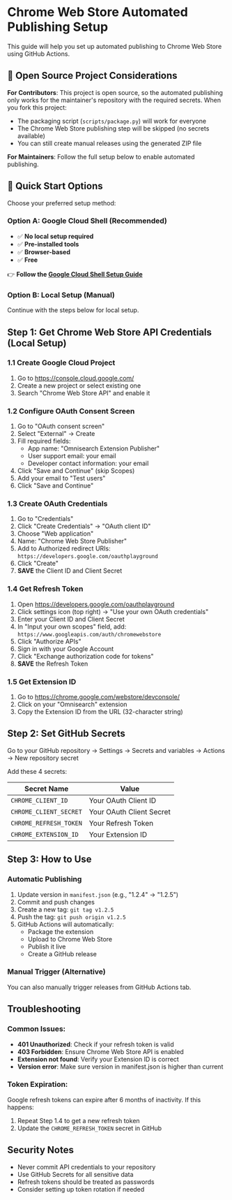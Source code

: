 # Chrome Web Store Automated Publishing Setup

This guide will help you set up automated publishing to Chrome Web Store using GitHub Actions.

## 🔐 Open Source Project Considerations

**For Contributors**: This project is open source, so the automated publishing only works for the maintainer's repository with the required secrets. When you fork this project:
- The packaging script (`scripts/package.py`) will work for everyone
- The Chrome Web Store publishing step will be skipped (no secrets available)
- You can still create manual releases using the generated ZIP file

**For Maintainers**: Follow the full setup below to enable automated publishing.

## 🚀 Quick Start Options

Choose your preferred setup method:

### Option A: Google Cloud Shell (Recommended)
- ✅ **No local setup required**
- ✅ **Pre-installed tools** 
- ✅ **Browser-based**
- ✅ **Free**

👉 **Follow the [Google Cloud Shell Setup Guide](GOOGLE_CLOUD_SHELL_SETUP.md)**

### Option B: Local Setup (Manual)
Continue with the steps below for local setup.

## Step 1: Get Chrome Web Store API Credentials (Local Setup)

### 1.1 Create Google Cloud Project
1. Go to https://console.cloud.google.com/
2. Create a new project or select existing one
3. Search "Chrome Web Store API" and enable it

### 1.2 Configure OAuth Consent Screen
1. Go to "OAuth consent screen"
2. Select "External" → Create
3. Fill required fields:
   - App name: "Omnisearch Extension Publisher"
   - User support email: your email
   - Developer contact information: your email
4. Click "Save and Continue" (skip Scopes)
5. Add your email to "Test users"
6. Click "Save and Continue"

### 1.3 Create OAuth Credentials
1. Go to "Credentials"
2. Click "Create Credentials" → "OAuth client ID"
3. Choose "Web application"
4. Name: "Chrome Web Store Publisher"
5. Add to Authorized redirect URIs: `https://developers.google.com/oauthplayground`
6. Click "Create"
7. **SAVE** the Client ID and Client Secret

### 1.4 Get Refresh Token
1. Open https://developers.google.com/oauthplayground
2. Click settings icon (top right) → "Use your own OAuth credentials"
3. Enter your Client ID and Client Secret
4. In "Input your own scopes" field, add: `https://www.googleapis.com/auth/chromewebstore`
5. Click "Authorize APIs"
6. Sign in with your Google Account
7. Click "Exchange authorization code for tokens"
8. **SAVE** the Refresh Token

### 1.5 Get Extension ID
1. Go to https://chrome.google.com/webstore/devconsole/
2. Click on your "Omnisearch" extension
3. Copy the Extension ID from the URL (32-character string)

## Step 2: Set GitHub Secrets

Go to your GitHub repository → Settings → Secrets and variables → Actions → New repository secret

Add these 4 secrets:

| Secret Name | Value |
|-------------|-------|
| `CHROME_CLIENT_ID` | Your OAuth Client ID |
| `CHROME_CLIENT_SECRET` | Your OAuth Client Secret |
| `CHROME_REFRESH_TOKEN` | Your Refresh Token |
| `CHROME_EXTENSION_ID` | Your Extension ID |

## Step 3: How to Use

### Automatic Publishing
1. Update version in `manifest.json` (e.g., "1.2.4" → "1.2.5")
2. Commit and push changes
3. Create a new tag: `git tag v1.2.5`
4. Push the tag: `git push origin v1.2.5`
5. GitHub Actions will automatically:
   - Package the extension
   - Upload to Chrome Web Store
   - Publish it live
   - Create a GitHub release

### Manual Trigger (Alternative)
You can also manually trigger releases from GitHub Actions tab.

## Troubleshooting

### Common Issues:
- **401 Unauthorized**: Check if your refresh token is valid
- **403 Forbidden**: Ensure Chrome Web Store API is enabled
- **Extension not found**: Verify your Extension ID is correct
- **Version error**: Make sure version in manifest.json is higher than current

### Token Expiration:
Google refresh tokens can expire after 6 months of inactivity. If this happens:
1. Repeat Step 1.4 to get a new refresh token
2. Update the `CHROME_REFRESH_TOKEN` secret in GitHub

## Security Notes
- Never commit API credentials to your repository
- Use GitHub Secrets for all sensitive data
- Refresh tokens should be treated as passwords
- Consider setting up token rotation if needed 